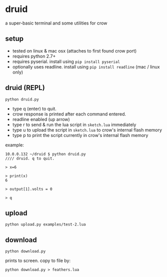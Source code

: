 # druid

a super-basic terminal and some utilities for crow

## setup

- tested on linux & mac osx (attaches to first found crow port)
- requires python 2.7+
- requires pyserial. install using `pip install pyserial`
- optionally uses readline. install using `pip install readline` (mac / linux only)

## druid (REPL)

```
python druid.py
```

- type q (enter) to quit.
- crow response is printed after each command entered.
- readline enabled (up arrow)
- type r to send & run the lua script in `sketch.lua` immediately
- type u to upload the script in `sketch.lua` to crow's internal flash memory
- type p to print the script currently in crow's internal flash memory

example:

```
10.0.0.132 ~/druid $ python druid.py
//// druid. q to quit.

> x=6

> print(x)
6

> output[1].volts = 0

> q
```

## upload

```
python upload.py examples/test-2.lua
```

## download

```
python download.py
```

prints to screen. copy to file by:

```
python download.py > feathers.lua
```
